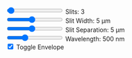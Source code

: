 <canvas id="nSlit"></canvas>

<div class="slits">
    <input type="range" min="1" max="100" step="1" value="3" class="slider" id="slitsInput_nSlit">
    Slits: <span id="slitsValue_nSlit">3</span>
</div>
<div class="slitWidth">
    <input type="range" min="1" max="10" step="1" value="5" class="slider" id="slitWidthInput_nSlit">
    Slit Width: <span id="slitWidthValue_nSlit">5</span> μm
</div>
<div class="slitSeparation">
    <input type="range" min="1" max="10" step="1" value="5" class="slider" id="slitSeparationInput_nSlit">
    Slit Separation: <span id="slitSeparationValue_nSlit">5</span> μm
</div>
<div class="wavelength">
    <input type="range" min="380" max="780" step="10" value="500" class="slider" id="wavelengthInput_nSlit">
    Wavelength: <span id="wavelengthValue_nSlit">500</span> nm
</div>
<div class="envelope">
    <input type="checkbox" id="envelopeInput_nSlit" checked="checked">
    <label for="envelopeInput_nSlit">Toggle Envelope</label>
</div>

<script type="module" src="../javascript/sim6.js"></script>